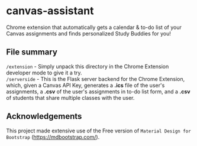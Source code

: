 # canvas-assistant
Chrome extension that automatically gets a calendar &amp; to-do list of your Canvas assignments and finds personalized Study Buddies for you!

## File summary

```/extension``` - Simply unpack this directory in the Chrome Extension developer mode to give it a try. \
```/serverside``` - This is the Flask server backend for the Chrome Extension, which, given a Canvas API Key, generates a **.ics** file of the user's assignments, a **.csv** of the user's assignments in to-do list form, and a **.csv** of students that share multiple classes with the user. 

## Acknowledgements

This project made extensive use of the Free version of ```Material Design for Bootstrap``` (https://mdbootstrap.com/).
